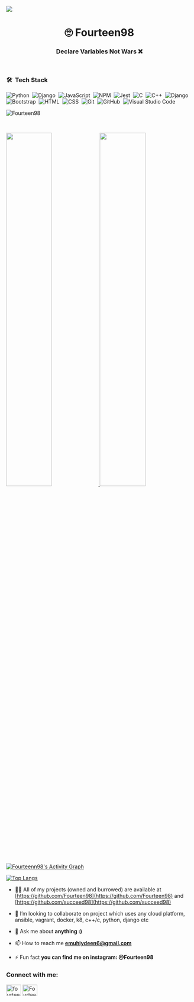 <a href="https://www.youtube.com/watch?v=dQw4w9WgXcQ"><img src="https://user-images.githubusercontent.com/73097560/115834477-dbab4500-a447-11eb-908a-139a6edaec5c.gif"></a>

<h1 align="center">🙄 Fourteen98</h1>
<h3 align="center">Declare Variables Not Wars ❌</h3>

<br>

### 🛠 &nbsp;Tech Stack
![Python](https://img.shields.io/badge/-Python-05122A?style=flat&logo=python)&nbsp;
![Django](https://img.shields.io/badge/-Django-05122A?style=flat&logo=django)&nbsp;
![JavaScript](https://img.shields.io/badge/-JavaScript-05122A?style=flat&logo=javascript)&nbsp;
![NPM](https://img.shields.io/badge/npm-CB3837?style=flat&logo=npm&logoColor=white)&nbsp;
![Jest](https://img.shields.io/badge/Jest-C21325?style=flat&logo=jest&logoColor=white)&nbsp;
![C](https://img.shields.io/badge/-C-05122A?style=flat&logo=C&logoColor=A8B9CC)&nbsp;
![C++](https://img.shields.io/badge/-C++-05122A?style=flat&logo=C%2B%2B&logoColor=00599C)&nbsp;
![Django](https://img.shields.io/badge/-Django-05122A?style=flat&logo=django&logoColor=092E20)&nbsp;
![Bootstrap](https://img.shields.io/badge/-Bootstrap-05122A?style=flat&logo=bootstrap&logoColor=563D7C)&nbsp;
![HTML](https://img.shields.io/badge/-HTML-05122A?style=flat&logo=HTML5)&nbsp;
![CSS](https://img.shields.io/badge/-CSS-05122A?style=flat&logo=CSS3&logoColor=1572B6)&nbsp;
![Git](https://img.shields.io/badge/-Git-05122A?style=flat&logo=git)&nbsp;
![GitHub](https://img.shields.io/badge/-GitHub-05122A?style=flat&logo=github)&nbsp;
![Visual Studio Code](https://img.shields.io/badge/-Visual%20Studio%20Code-05122A?style=flat&logo=visual-studio-code&logoColor=007ACC)&nbsp;


<p align="left"> <img src="https://komarev.com/ghpvc/?username=Fourteen98&label=Profile%20views&color=blue&style=plastic"  alt="Fourteen98" /> </p>


<br/>
<p align="left">
  <a href="https://github.com/wdavidcch/">
  <img width="49.5%" src="https://github-readme-stats.vercel.app/api?username=Fourteen98&show_icons=true&theme=react&hide_border=true" />
    <img width="49.5%" src="https://github-readme-streak-stats.herokuapp.com/?user=Fourteen98&theme=react&hide_border=true" />
  </a>
</p>
<br>

[![Fourteenn98's Activity Graph](https://activity-graph.herokuapp.com/graph?username=Fourteen98&custom_title=Fourteen98's%20Contribution%20Graph&theme=react-dark&hide_border=true)](https://github.com/Fourteen98/)

[![Top Langs](https://github-readme-stats.vercel.app/api/top-langs/?username=Fourteen98&theme=react&layout=compact&card_width=1000)](https://github.com/Fourteen98/Fourteen98)


- 👨‍💻 All of my projects (owned and burrowed) are available at [https://github.com/Fourteen98](https://github.com/Fourteen98) and [https://github.com/succeed98](https://github.com/succeed98)

-  👯 I’m looking to collaborate on project which uses any cloud platform, ansible, vagrant, docker, k8, c++/c, python, django etc

- 💬 Ask me about **anything :)**

- 📫 How to reach me **emuhiydeen6@gmail.com**

- ⚡ Fun fact **you can find me on instagram: @Fourteen98**

<h3 align="left">Connect with me:</h3>
<p align="left">
<a href="https://twitter.com/muhiydeen" target="blank"><img align="center" src="https://cdn.jsdelivr.net/npm/simple-icons@3.0.1/icons/twitter.svg" alt="fourteen98" height="30" width="40" /></a>
<a href="https://instagram.com/Fourteen98" target="blank"><img align="center" src="https://cdn.jsdelivr.net/npm/simple-icons@3.0.1/icons/instagram.svg" alt="Fourteen98" height="30" width="40" /></a>
</p>



